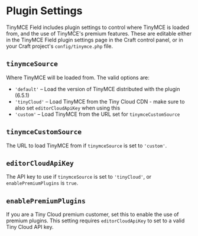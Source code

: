 # Plugin Settings

TinyMCE Field includes plugin settings to control where TinyMCE is loaded from, and the use of TinyMCE's premium features. These are editable either in the TinyMCE Field plugin settings page in the Craft control panel, or in your Craft project's `config/tinymce.php` file.

## `tinymceSource`

Where TinyMCE will be loaded from. The valid options are:

- `'default'` – Load the version of TinyMCE distributed with the plugin (6.5.1)
- `'tinyCloud'` – Load TinyMCE from the Tiny Cloud CDN - make sure to also set `editorCloudApiKey` when using this
- `'custom'` – Load TinyMCE from the URL set for `tinymceCustomSource`

## `tinymceCustomSource`

The URL to load TinyMCE from if `tinymceSource` is set to `'custom'`.

## `editorCloudApiKey`

The API key to use if `tinymceSource` is set to `'tinyCloud'`, or `enablePremiumPlugins` is `true`.

## `enablePremiumPlugins`

If you are a Tiny Cloud premium customer, set this to enable the use of premium plugins. This setting requires `editorCloudApiKey` to set to a valid Tiny Cloud API key.
